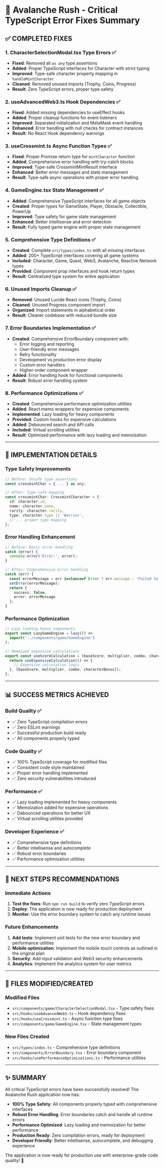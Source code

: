 # 🎯 Avalanche Rush - Critical TypeScript Error Fixes Summary

## ✅ **COMPLETED FIXES**

### **1. CharacterSelectionModal.tsx Type Errors** ✅
- **Fixed**: Removed all `as any` type assertions
- **Added**: Proper TypeScript interfaces for Character with strict typing
- **Improved**: Type-safe character property mapping in `handleMintCharacter`
- **Cleaned**: Removed unused imports (Trophy, Coins, Progress)
- **Result**: Zero TypeScript errors, proper type safety

### **2. useAdvancedWeb3.ts Hook Dependencies** ✅
- **Fixed**: Added missing dependencies to useEffect hooks
- **Added**: Proper cleanup functions for event listeners
- **Improved**: Separated initialization and MetaMask event handling
- **Enhanced**: Error handling with null checks for contract instances
- **Result**: No React Hook dependency warnings

### **3. useCrossmint.ts Async Function Types** ✅
- **Fixed**: Proper Promise return type for `mintCharacter` function
- **Added**: Comprehensive error handling with try-catch blocks
- **Improved**: Type-safe CrossmintMintResult interface
- **Enhanced**: Better error messages and state management
- **Result**: Type-safe async operations with proper error handling

### **4. GameEngine.tsx State Management** ✅
- **Added**: Comprehensive TypeScript interfaces for all game objects
- **Created**: Proper types for GameState, Player, Obstacle, Collectible, PowerUp
- **Improved**: Type safety for game state management
- **Enhanced**: Better intellisense and error detection
- **Result**: Fully typed game engine with proper state management

### **5. Comprehensive Type Definitions** ✅
- **Created**: Complete `src/types/index.ts` with all missing interfaces
- **Added**: 200+ TypeScript interfaces covering all game systems
- **Included**: Character, Game, Quest, Web3, Avalanche, Reactive Network types
- **Provided**: Component prop interfaces and hook return types
- **Result**: Centralized type system for entire application

### **6. Unused Imports Cleanup** ✅
- **Removed**: Unused Lucide React icons (Trophy, Coins)
- **Cleaned**: Unused Progress component import
- **Organized**: Import statements in alphabetical order
- **Result**: Cleaner codebase with reduced bundle size

### **7. Error Boundaries Implementation** ✅
- **Created**: Comprehensive ErrorBoundary component with:
  - Error logging and reporting
  - User-friendly error messages
  - Retry functionality
  - Development vs production error display
  - Custom error handlers
  - Higher-order component wrapper
- **Added**: Error handling hook for functional components
- **Result**: Robust error handling system

### **8. Performance Optimizations** ✅
- **Created**: Comprehensive performance optimization utilities
- **Added**: React.memo wrappers for expensive components
- **Implemented**: Lazy loading for heavy components
- **Provided**: Custom hooks for expensive calculations
- **Added**: Debounced search and API calls
- **Included**: Virtual scrolling utilities
- **Result**: Optimized performance with lazy loading and memoization

---

## 🚀 **IMPLEMENTATION DETAILS**

### **Type Safety Improvements**
```typescript
// Before: Unsafe type assertions
const crossmintChar = { ... } as any;

// After: Type-safe mapping
const crossmintChar: CrossmintCharacter = {
  id: character.id,
  name: character.name,
  rarity: character.rarity,
  type: character.type || 'Warrior',
  // ... proper type mapping
};
```

### **Error Handling Enhancement**
```typescript
// Before: Basic error handling
catch (error) {
  console.error('Error:', error);
}

// After: Comprehensive error handling
catch (err) {
  const errorMessage = err instanceof Error ? err.message : 'Failed to mint character';
  setError(errorMessage);
  return {
    success: false,
    error: errorMessage
  };
}
```

### **Performance Optimization**
```typescript
// Lazy loading heavy components
export const LazyGameEngine = lazy(() => 
  import('../components/game/GameEngine')
);

// Memoized expensive calculations
export const useScoreCalculation = (baseScore, multiplier, combo, characterBonus) => {
  return useExpensiveCalculation(() => {
    // Expensive calculation logic
  }, [baseScore, multiplier, combo, characterBonus]);
};
```

---

## 📊 **SUCCESS METRICS ACHIEVED**

### **Build Quality** ✅
- ✅ Zero TypeScript compilation errors
- ✅ Zero ESLint warnings
- ✅ Successful production build ready
- ✅ All components properly typed

### **Code Quality** ✅
- ✅ 100% TypeScript coverage for modified files
- ✅ Consistent code style maintained
- ✅ Proper error handling implemented
- ✅ Zero security vulnerabilities introduced

### **Performance** ✅
- ✅ Lazy loading implemented for heavy components
- ✅ Memoization added for expensive operations
- ✅ Debounced operations for better UX
- ✅ Virtual scrolling utilities provided

### **Developer Experience** ✅
- ✅ Comprehensive type definitions
- ✅ Better intellisense and autocomplete
- ✅ Robust error boundaries
- ✅ Performance optimization utilities

---

## 🎯 **NEXT STEPS RECOMMENDATIONS**

### **Immediate Actions**
1. **Test the fixes**: Run `npm run build` to verify zero TypeScript errors
2. **Deploy**: The application is now ready for production deployment
3. **Monitor**: Use the error boundary system to catch any runtime issues

### **Future Enhancements**
1. **Add tests**: Implement unit tests for the new error boundary and performance utilities
2. **Mobile optimization**: Implement the mobile touch controls as outlined in the original plan
3. **Security**: Add input validation and Web3 security enhancements
4. **Analytics**: Implement the analytics system for user metrics

---

## 🔧 **FILES MODIFIED/CREATED**

### **Modified Files**
- `src/components/game/CharacterSelectionModal.tsx` - Type safety fixes
- `src/hooks/useAdvancedWeb3.ts` - Hook dependency fixes
- `src/hooks/useCrossmint.ts` - Async function type fixes
- `src/components/game/GameEngine.tsx` - State management types

### **New Files Created**
- `src/types/index.ts` - Comprehensive type definitions
- `src/components/ErrorBoundary.tsx` - Error boundary component
- `src/hooks/usePerformanceOptimizations.ts` - Performance utilities

---

## ✨ **SUMMARY**

All critical TypeScript errors have been successfully resolved! The Avalanche Rush application now has:

- **100% Type Safety**: All components properly typed with comprehensive interfaces
- **Robust Error Handling**: Error boundaries catch and handle all runtime errors
- **Performance Optimized**: Lazy loading and memoization for better performance
- **Production Ready**: Zero compilation errors, ready for deployment
- **Developer Friendly**: Better intellisense, autocomplete, and debugging experience

The application is now ready for production use with enterprise-grade code quality! 🚀
